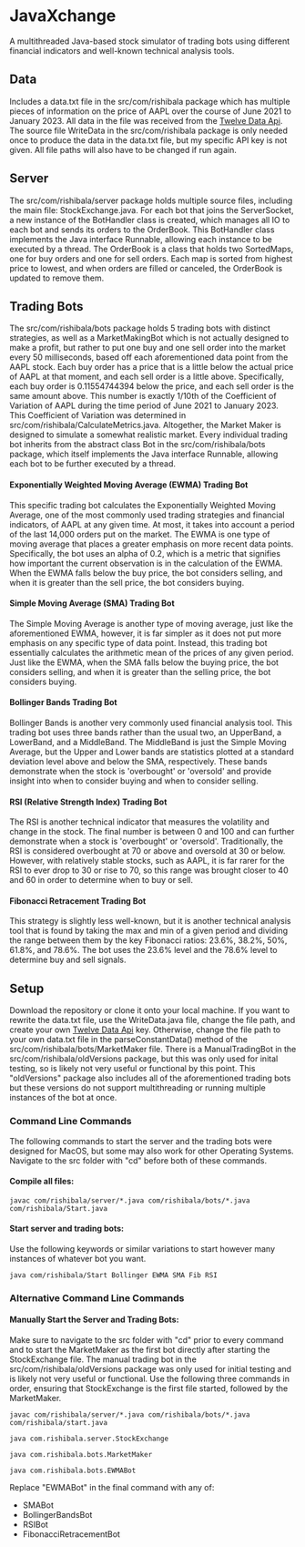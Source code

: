 # JavaXchange

A multithreaded Java-based stock simulator of trading bots using different financial indicators and well-known technical analysis tools.

## Data
Includes a data.txt file in the src/com/rishibala package which has multiple pieces of information on the price of AAPL over the course of June 2021 to January 2023. All data in the file was received from the [Twelve Data Api](https://twelvedata.com/login). The source file WriteData in the src/com/rishibala package is only needed once to produce the data in the data.txt file, but my specific API key is not given. All file paths will also have to be changed if run again.

## Server
The src/com/rishibala/server package holds multiple source files, including the main file: StockExchange.java. For each bot that joins the ServerSocket, a new instance of the BotHandler class is created, which manages all IO to each bot and sends its orders to the OrderBook. This BotHandler class implements the Java interface Runnable, allowing each instance to be executed by a thread. The OrderBook is a class that holds two SortedMaps, one for buy orders and one for sell orders. Each map is sorted from highest price to lowest, and when orders are filled or canceled, the OrderBook is updated to remove them.

## Trading Bots
The src/com/rishibala/bots package holds 5 trading bots with distinct strategies, as well as a MarketMakingBot which is not actually designed to make a profit, but rather to put one buy and one sell order into the market every 50 milliseconds, based off each aforementioned data point from the AAPL stock. Each buy order has a price that is a little below the actual price of AAPL at that moment, and each sell order is a little above. Specifically, each buy order is 0.11554744394 below the price, and each sell order is the same amount above. This number is exactly 1/10th of the Coefficient of Variation of AAPL during the time period of June 2021 to January 2023. This Coefficient of Variation was determined in src/com/rishibala/CalculateMetrics.java. Altogether, the Market Maker is designed to simulate a somewhat realistic market. Every individual trading bot inherits from the abstract class Bot in the src/com/rishibala/bots package, which itself implements the Java interface Runnable, allowing each bot to be further executed by a thread.

#### Exponentially Weighted Moving Average (EWMA) Trading Bot
This specific trading bot calculates the Exponentially Weighted Moving Average, one of the most commonly used trading strategies and financial indicators, of AAPL at any given time. At most, it takes into account a period of the last 14,000 orders put on the market. The EWMA is one type of moving average that places a greater emphasis on more recent data points. Specifically, the bot uses an alpha of 0.2, which is a metric that signifies how important the current observation is in the calculation of the EWMA. When the EWMA falls below the buy price, the bot considers selling, and when it is greater than the sell price, the bot considers buying.

#### Simple Moving Average (SMA) Trading Bot
The Simple Moving Average is another type of moving average, just like the aforementioned EWMA, however, it is far simpler as it does not put more emphasis on any specific type of data point. Instead, this trading bot essentially calculates the arithmetic mean of the prices of any given period. Just like the EWMA, when the SMA falls below the buying price, the bot considers selling, and when it is greater than the selling price, the bot considers buying.

#### Bollinger Bands Trading Bot
Bollinger Bands is another very commonly used financial analysis tool. This trading bot uses three bands rather than the usual two, an UpperBand, a LowerBand, and a MiddleBand. The MiddleBand is just the Simple Moving Average, but the Upper and Lower bands are statistics plotted at a standard deviation level above and below the SMA, respectively. These bands demonstrate when the stock is 'overbought' or 'oversold' and provide insight into when to consider buying and when to consider selling.

#### RSI (Relative Strength Index) Trading Bot
The RSI is another technical indicator that measures the volatility and change in the stock. The final number is between 0 and 100 and can further demonstrate when a stock is 'overbought' or 'oversold'. Traditionally, the RSI is considered overbought at 70 or above and oversold at 30 or below. However, with relatively stable stocks, such as AAPL, it is far rarer for the RSI to ever drop to 30 or rise to 70, so this range was brought closer to 40 and 60 in order to determine when to buy or sell.

#### Fibonacci Retracement Trading Bot
This strategy is slightly less well-known, but it is another technical analysis tool that is found by taking the max and min of a given period and dividing the range between them by the key Fibonacci ratios: 23.6%, 38.2%, 50%, 61.8%, and 78.6%. The bot uses the 23.6% level and the 78.6% level to determine buy and sell signals. 

## Setup
Download the repository or clone it onto your local machine. If you want to rewrite the data.txt file, use the WriteData.java file, change the file path, and create your own [Twelve Data Api](https://twelvedata.com/login) key. Otherwise, change the file path to your own data.txt file in the parseConstantData() method of the src/com/rishibala/bots/MarketMaker file. There is a ManualTradingBot in the src/com/rishibala/oldVersions package, but this was only used for inital testing, so is likely not very useful or functional by this point. This "oldVersions" package also includes all of the aforementioned trading bots but these versions do not support multithreading or running multiple instances of the bot at once.

### Command Line Commands
The following commands to start the server and the trading bots were designed for MacOS, but some may also work for other Operating Systems. Navigate to the src folder with "cd" before both of these commands.

#### Compile all files:
```
javac com/rishibala/server/*.java com/rishibala/bots/*.java com/rishibala/Start.java
```

#### Start server and trading bots:
Use the following keywords or similar variations to start however many instances of whatever bot you want.

```
java com/rishibala/Start Bollinger EWMA SMA Fib RSI
```

### Alternative Command Line Commands
#### Manually Start the Server and Trading Bots:
Make sure to navigate to the src folder with "cd" prior to every command and to start the MarketMaker as the first bot directly after starting the StockExchange file. The manual trading bot in the src/com/rishibala/oldVersions package was only used for initial testing and is likely not very useful or functional. Use the following three commands in order, ensuring that StockExchange is the first file started, followed by the MarketMaker.

```
javac com/rishibala/server/*.java com/rishibala/bots/*.java com/rishibala/start.java
```

```
java com.rishibala.server.StockExchange
```

```
java com.rishibala.bots.MarketMaker
```

```
java com.rishibala.bots.EWMABot
```

Replace "EWMABot" in the final command with any of:
  - SMABot
  - BollingerBandsBot
  - RSIBot
  - FibonacciRetracementBot

